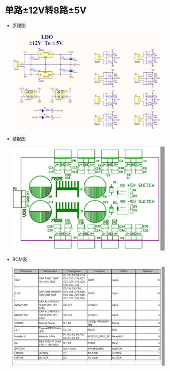# 单路±12V转8路±5V

- 原理图

  ![无法加载](装配图/SCH.png)

- 装配图

  ![无法加载](装配图/ASM.png)

- BOM表

  ![无法加载](装配图/BOM.png)
